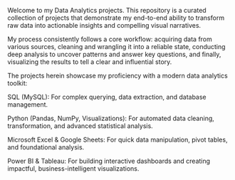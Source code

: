 Welcome to my Data Analytics projects. This repository is a curated collection of projects that demonstrate my end-to-end ability
to transform raw data into actionable insights and compelling visual narratives.

My process consistently follows a core workflow: acquiring data from various sources,
cleaning and wrangling it into a reliable state, conducting deep analysis to uncover patterns and answer key questions,
and finally, visualizing the results to tell a clear and influential story.

The projects herein showcase my proficiency with a modern data analytics toolkit:

SQL (MySQL): For complex querying, data extraction, and database management.

Python (Pandas, NumPy, Visualizations): For automated data cleaning, transformation, and advanced statistical analysis.

Microsoft Excel & Google Sheets: For quick data manipulation, pivot tables, and foundational analysis.

Power BI & Tableau: For building interactive dashboards and creating impactful, business-intelligent visualizations.
